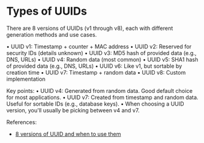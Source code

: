 # Types of UUIDs

There are 8 versions of UUIDs (v1 through v8), each with different generation methods and use cases.

• UUID v1: Timestamp + counter + MAC address
• UUID v2: Reserved for security IDs (details unknown)
• UUID v3: MD5 hash of provided data (e.g., DNS, URLs)
• UUID v4: Random data (most common)
• UUID v5: SHA1 hash of provided data (e.g., DNS, URLs)
• UUID v6: Like v1, but sortable by creation time
• UUID v7: Timestamp + random data
• UUID v8: Custom implementation

Key points:
• UUID v4: Generated from random data. Good default choice for most applications.
• UUID v7: Created from timestamp and random data. Useful for sortable IDs (e.g., database keys).
• When choosing a UUID version, you'll usually be picking between v4 and v7.

References:

- [8 versions of UUID and when to use them](https://ntietz.com/blog/til-uses-for-the-different-uuid-versions)
